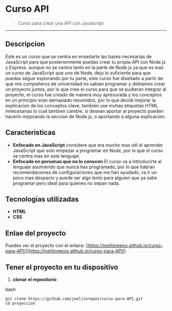 # Curso API

> Curso para crear una API con Javascript

---

## Descripcion
Este es un curso que se centra en enseñarte las bases necesarias de JavaScript para que posteriormente puedas crear tu propia API con Node.js y Express. aunque no se centra tanto en la parte de Node.js ya que es mas un curso de JavaScript que uno de Node, dejo lo suficiente para que puedas seguir explorando por tu parte, este curso fue diseñado a partir de que mis compañeros de universidad no sabian programar y debiamos crear un proyecto juntos, por lo que cree el curso para que se pudieran integrar al proyecto, el curso fue creado de manera muy apresurada y los conceptos en un principio eran demasiado resumidos, por lo que decidi mejorar la explicacion de los conceptos clave, tambien use muhas etiquetas HTML innecesarias lo cual tambien cambie, si desean aportar al proyecto pueden hacerlo mejorando la seccion de Node.js, o aportando a alguna explicacion.

## Caracteristicas
* **Enfocado en JavaScript** considere que era mucho mas util el aprender JavaScript que solo empezar a programar en Node, por lo que el curso se centra mas en este lenguaje.
* **Enfocado en personas que no lo conocen** El curso va a introducirte al lenguaje asumiendo que nunca has programado, por lo que habran recomendaciones de configuraciones que me han ayudado, va ir un poco mas despacio y puede ser algo lento para alguien que ya sabe programar pero ideal para quienes no sepan nada.

## Tecnologias utilizadas
* **HTML**
* **CSS**

## Enlae del proyecto
Puedes ver el proyecto con el enlace: [https://joelitorepos.github.io/curso-para-API/](https://joelitorepos.github.io/curso-para-API/)

## Tener el proyecto en tu dispositivo

1. **clonar el repositorio**

bash

```
git clone https://github.com/joelitorepos/curso-para-API.git
cd proyeccion

```